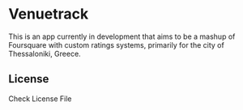 # Venuetrack

This is an app currently in development that aims to be a mashup of Foursquare with custom ratings systems, primarily for the city of Thessaloniki, Greece.

## License
Check License File
